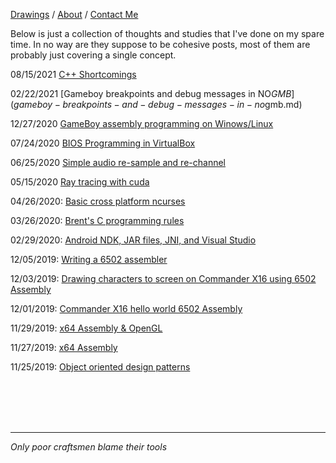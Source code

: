 [Drawings](drawings.md) / [About](about.md) / [Contact Me](contact.md)

Below is just a collection of thoughts and studies that I've done on my spare time. In no way are they suppose to be cohesive posts, most of them are probably just covering a single concept.

08/15/2021 [C++ Shortcomings](cpp-shortcomings.md)

02/22/2021 [Gameboy breakpoints and debug messages in NO$GMB](gameboy-breakpoints-and-debug-messages-in-no$gmb.md)

12/27/2020 [GameBoy assembly programming on Winows/Linux](gameboy-assembly-programming.md)

07/24/2020 [BIOS Programming in VirtualBox](BIOS-programming-in-virtualbox.md)

06/25/2020 [Simple audio re-sample and re-channel](simple-audio-re-sample-and-re-channel.md)

05/15/2020 [Ray tracing with cuda](ray-tracing-with-cuda.md)

04/26/2020: [Basic cross platform ncurses](basic-cross-platform-ncurses.md)

03/26/2020: [Brent's C programming rules](brents-c-programming-rules.md)

02/29/2020: [Android NDK, JAR files, JNI, and Visual Studio](visual-studio-android-ndk-jar-files.md)

12/05/2019: [Writing a 6502 assembler](writing-6502-assembler.md)

12/03/2019: [Drawing characters to screen on Commander X16 using 6502 Assembly](commander-x16-video-memory.md)

12/01/2019: [Commander X16 hello world 6502 Assembly](commander-x16-hello-world-6502-assembly.md)

11/29/2019: [x64 Assembly & OpenGL](x64-assembly-opengl.md)

11/27/2019: [x64 Assembly](x64-assembly.md)

11/25/2019: [Object oriented design patterns](design-patterns.md)

<br/><br/><br/><br/>

---

*Only poor craftsmen blame their tools*
